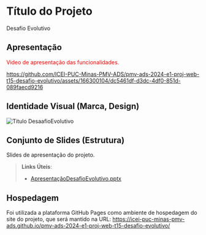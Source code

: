 # Título do Projeto

Desafio Evolutivo

## Apresentação

<span style="color:red">Video de apresentação das funcionalidades.</span>



https://github.com/ICEI-PUC-Minas-PMV-ADS/pmv-ads-2024-e1-proj-web-t15-desafio-evolutivo/assets/166300104/dc5461df-d3dc-4df0-851d-089faecd9216


## Identidade Visual (Marca, Design)
![Titulo DesaafioEvolutivo](https://github.com/ICEI-PUC-Minas-PMV-ADS/pmv-ads-2024-e1-proj-web-t15-desafio-evolutivo/assets/166300104/b2ce0c50-07a6-44ff-a889-949fa4464bd9)



## Conjunto de Slides (Estrutura)

Slides de apresentação do projeto.
 
> **Links Úteis**:
> - [ApresentaçãoDesafioEvolutivo.pptx](https://github.com/user-attachments/files/15945941/ApresentacaoDesafioEvolutivo.pptx)

## Hospedagem

Foi utilizada a plataforma GitHub Pages como ambiente de hospedagem do site do projeto, que será mantido na URL: https://icei-puc-minas-pmv-ads.github.io/pmv-ads-2024-e1-proj-web-t15-desafio-evolutivo/
